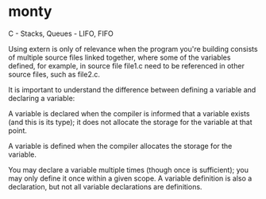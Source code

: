 # monty
C - Stacks, Queues - LIFO, FIFO

Using extern is only of relevance when the program you're building consists of multiple source files linked together, where some of the variables defined, for example, in source file file1.c need to be referenced in other source files, such as file2.c.

It is important to understand the difference between defining a variable and declaring a variable:

A variable is declared when the compiler is informed that a variable exists (and this is its type); it does not allocate the storage for the variable at that point.

A variable is defined when the compiler allocates the storage for the variable.

You may declare a variable multiple times (though once is sufficient); you may only define it once within a given scope. A variable definition is also a declaration, but not all variable declarations are definitions.

